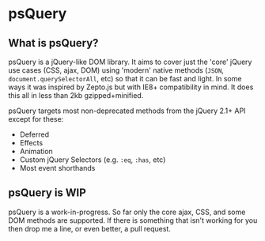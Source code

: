 ﻿psQuery
=======

What is psQuery?
----------------
psQuery is a jQuery-like DOM library. It aims to cover just
the 'core' jQuery use cases (CSS, ajax, DOM) using 'modern'
native methods (`JSON`, `document.querySelectorAll`, etc) so
that it can be fast and light. In some ways it was inspired
by Zepto.js but with IE8+ compatibility in mind. It does this
all in less than 2kb gzipped+minified.

psQuery targets most non-deprecated methods from the jQuery 2.1+ API
except for these:

* Deferred
* Effects
* Animation
* Custom jQuery Selectors (e.g. `:eq`, `:has`, etc)
* Most event shorthands

psQuery is WIP
--------------
psQuery is a work-in-progress. So far only the core ajax, CSS, and some
DOM methods are supported. If there is something that isn't working for
you then drop me a line, or even better, a pull request.
